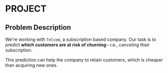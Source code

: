 # PROJECT

## Problem Description
 
We're working with `Telcom`, a subscription based company. Our task is to predict **which customers are at risk of churning**--i.e., canceling their subscription.

This prediction can help the company to retain customers, which is cheaper than acquiring new ones.